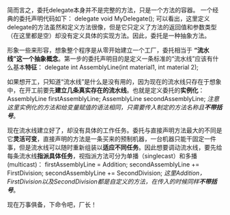 简而言之，委托delegate本身并不是完整的方法，只是一个方法的容器。
一个经典的委托声明代码如下：
	delegate void MyDelegate();
可以看出，这里定义delegate的方法虽然和定义方法很像，但是它只定义了方法的返回值和参数类型（在这里都是空）却没有定义具体的实现方法。因此，委托是一种抽象方法。

形象一些来形容，想象整个程序是从零开始建立一个工厂，委托相当于 **“流水线”这一个抽象概念**。第一步的委托声明目的是定义一条标准的“流水线”应该有什么基本**特征**：
	delegate int AssemblyLine(int material1, int material 2);

如果想开工，只知道“流水线”是什么是没有用的，因为现在的流水线只存在于想象中，在开工前要先**建立几条真实存在的流水线**。也就是定义委托的**实例化**：
	AssemblyLine firstAssemblyLine;
	AssemblyLine secondAssemblyLine;
*注意这里实例化的方法和给变量赋值的语法相同，只需要传入制定的方法名称且**不带括号***。

现在流水线建立好了，却没有具体的工作任务。委托与直接声明方法最大的不同是它**灵活可变**，直接声明的方法是一条买来的预制机器，一台机器只能干固定一件事，但是流水线可以随时重新组装以**适应不同任务**。因此想要调动流水线，要先给每条流水线**指派具体任务**，视指派方法可分为单播（singlecast）和多播(multicast)：
	firstAssemblyLine  = Addition;
	secondAssemblyLine += FirstDivision;
	secondAssemblyLine += SecondDivision;
*这里Addition，FirstDivision以及SecondDivision都是自定义的方法，在传入的时候同样**不带括号***。

现在万事俱备，下命令吧，厂长！
